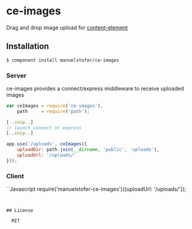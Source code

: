 # ce-images

Drag and drop image upload for [content-element](https://github.com/manuelstofer/content-element)

## Installation

```bash
$ component install manuelstofer/ce-images
```

### Server

ce-images provides a connect/express middleware to receive uploaded images

```Javascript
var ceImages = require('ce-images'),
    path     = require('path');

[..snip..]
// launch connect or express
[..snip..]

app.use('/uploads', ceImages({
    uploadDir: path.join(__dirname, 'public', 'uploads'),
    uploadUrl: '/uploads/'
}));
```


### Client

``Javascript
require('manuelstofer-ce-images')({uploadUrl: '/uploads/'});
```


## License

  MIT
